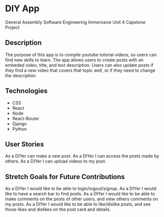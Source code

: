 # DIY App

General Assembly Software Engineering Immerssive Unit 4 Capstone Project

## Description

The purpose of this app is to compile youtube tutorial videos, so users can find new skills to learn. The app allows users to create posts with an embeded video, title, and text description. Users can also update posts if they find a new video that covers that topic well, or if they need to change the description.

## Technologies

- CSS
- React
- Node
- React-Router
- Django
- Python

## User Stories

As a DIYer can make a new post.
As a DIYer I can access the posts made by others.
As a DIYer I can upload videos to my post.

## Stretch Goals for Future Contributions

As a DIYer I would like to be able to login/logout/signup.
As a DIYer I would like to have a search bar to find posts.
As a DIYer I would like to be able to make comments on the posts of other users, and view others comments on my posts.
As a DIYer I would like to be able to like/dislike posts, and see those likes and dislikes on the post card and details.